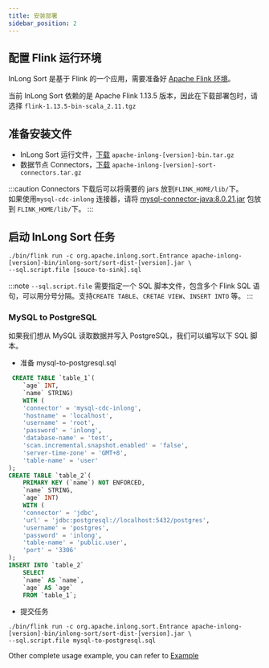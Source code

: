 ```yaml
---
title: 安装部署
sidebar_position: 2
---
```


## 配置 Flink 运行环境
InLong Sort 是基于 Flink 的一个应用，需要准备好 [Apache Flink 环境](https://nightlies.apache.org/flink/flink-docs-release-1.13/docs/deployment/overview/)。

当前 InLong Sort 依赖的是 Apache Flink 1.13.5 版本，因此在下载部署包时，请选择 `flink-1.13.5-bin-scala_2.11.tgz`

## 准备安装文件
- InLong Sort 运行文件，[下载](https://inlong.apache.org/zh-CN/download/) `apache-inlong-[version]-bin.tar.gz`
- 数据节点 Connectors，[下载](https://inlong.apache.org/zh-CN/download/) `apache-inlong-[version]-sort-connectors.tar.gz`

:::caution
Connectors 下载后可以将需要的 jars 放到`FLINK_HOME/lib/`下。  
如果使用`mysql-cdc-inlong` 连接器，请将 [mysql-connector-java:8.0.21.jar](https://repo1.maven.org/maven2/mysql/mysql-connector-java/8.0.21/mysql-connector-java-8.0.21.jar)  包放到 `FLINK_HOME/lib/`下。
:::

## 启动 InLong Sort 任务
```
./bin/flink run -c org.apache.inlong.sort.Entrance apache-inlong-[version]-bin/inlong-sort/sort-dist-[version].jar \
--sql.script.file [souce-to-sink].sql
```

:::note
`--sql.script.file` 需要指定一个 SQL 脚本文件，包含多个 Flink SQL 语句，可以用分号分隔。支持`CREATE TABLE`、`CRETAE VIEW`、`INSERT INTO` 等。
:::

### MySQL to PostgreSQL
如果我们想从 MySQL 读取数据并写入 PostgreSQL，我们可以编写以下 SQL 脚本。

- 准备 mysql-to-postgresql.sql
```sql
 CREATE TABLE `table_1`(
    `age` INT,
    `name` STRING)
    WITH (
    'connector' = 'mysql-cdc-inlong',
    'hostname' = 'localhost',
    'username' = 'root',
    'password' = 'inlong',
    'database-name' = 'test',
    'scan.incremental.snapshot.enabled' = 'false',
    'server-time-zone' = 'GMT+8',
    'table-name' = 'user'
);
CREATE TABLE `table_2`(
    PRIMARY KEY (`name`) NOT ENFORCED,
    `name` STRING,
    `age` INT)
    WITH (
    'connector' = 'jdbc',
    'url' = 'jdbc:postgresql://localhost:5432/postgres',
    'username' = 'postgres',
    'password' = 'inlong',
    'table-name' = 'public.user',
    'port' = '3306'
);
INSERT INTO `table_2` 
    SELECT 
    `name` AS `name`,
    `age` AS `age`
    FROM `table_1`;
```

- 提交任务
```shell
./bin/flink run -c org.apache.inlong.sort.Entrance apache-inlong-[version]-bin/inlong-sort/sort-dist-[version].jar \
--sql.script.file mysql-to-postgresql.sql
```

Other complete usage example, you can refer to [Example](example.md)